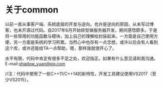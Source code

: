 # 关于common
以前一直从事客户端、系统底层的开发与逆向。也许是逆向的原因，从未写过博客，也未开源过代码。自2017年6月开始转型做服务器开发，期间感悟颇多。于是将一些常用的功能函数与模块，加上自己的理解给封装起来。一方面是自己使用方便，另一方面是系统的学习积累。当然心中也存有一点念想，或许以后会有人看到这个库，或许还能给TA一点帮助，嗯，那样我就很开心了。

水平有限，代码中肯定有很多不足之处，欢迎指正。如果有什么意见请和我沟通。
E-mail:shadow_yuan@qq.com

//注：代码中使用了一些C++11/C++14的新特性，开发工具建议使用VS2017（至少VS2015）。
